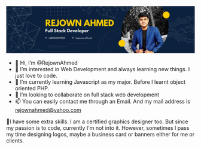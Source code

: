<img src="https://raw.githubusercontent.com/RejownAhmed/myProfile/main/Takehiro%20Futuristic%20Navy%20and%20Yellow%20LinkedIn%20Banner%20(1).png">

- 👋 Hi, I’m @RejownAhmed
- 👀 I’m interested in Web Development and always learning new things. I just love to code.
- 🌱 I’m currently learning Javascript as my major. Before I learnt object oriented PHP.
- 💞️ I’m looking to collaborate on full stack web development
- 📫 You can easily contact me through an Email. And my mail address is rejownahmed@yahoo.com

🦾I have some extra skills. I am a certified graphics designer too. But since my passion is to code, 
   currently I'm not into it. However, sometimes I pass my time designing logos, maybe a business card or banners either for me or clients.
 
